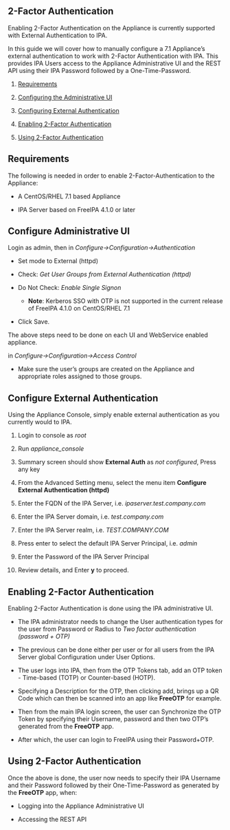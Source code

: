 ---
---

## 2-Factor Authentication

Enabling 2-Factor Authentication on the Appliance is currently supported
with External Authentication to IPA.

In this guide we will cover how to manually configure a 7.1 Appliance’s
external authentication to work with 2-Factor Authentication with IPA.
This provides IPA Users access to the Appliance Administrative UI and
the REST API using their IPA Password followed by a One-Time-Password.

1.  [Requirements](#requirements)

2.  [Configuring the Administrative UI](#configuring-admin-ui)

3.  [Configuring External Authentication](#configuring-external-auth)

4.  [Enabling 2-Factor Authentication](#enabling-2fa)

5.  [Using 2-Factor Authentication](#using-2fa)

## Requirements

The following is needed in order to enable 2-Factor-Authentication to
the Appliance:

  - A CentOS/RHEL 7.1 based Appliance

  - IPA Server based on FreeIPA 4.1.0 or later

## Configure Administrative UI

Login as admin, then in *Configure→Configuration→Authentication*

  - Set mode to External (httpd)

  - Check: *Get User Groups from External Authentication (httpd)*

  - Do Not Check: *Enable Single Signon*

      - **Note**: Kerberos SSO with OTP is not supported in the current
        release of FreeIPA 4.1.0 on CentOS/RHEL 7.1

  - Click Save.

The above steps need to be done on each UI and WebService enabled
appliance.

in *Configure→Configuration→Access Control*

  - Make sure the user’s groups are created on the Appliance and
    appropriate roles assigned to those groups.

## Configure External Authentication

Using the Appliance Console, simply enable external authentication as
you currently would to IPA.

1.  Login to console as *root*

2.  Run *appliance\_console*

3.  Summary screen should show **External Auth** as *not configured*,
    Press any key

4.  From the Advanced Setting menu, select the menu item **Configure
    External Authentication (httpd)**

5.  Enter the FQDN of the IPA Server, i.e. *ipaserver.test.company.com*

6.  Enter the IPA Server domain, i.e. *test.company.com*

7.  Enter the IPA Server realm, i.e. *TEST.COMPANY.COM*

8.  Press enter to select the default IPA Server Principal, i.e. *admin*

9.  Enter the Password of the IPA Server Principal

10. Review details, and Enter **y** to proceed.

## Enabling 2-Factor Authentication

Enabling 2-Factor Authentication is done using the IPA administrative
UI.

  - The IPA administrator needs to change the User authentication types
    for the user from Password or Radius to *Two factor authentication
    (password + OTP)*

  - The previous can be done either per user or for all users from the
    IPA Server global Configuration under User Options.

  - The user logs into IPA, then from the OTP Tokens tab, add an OTP
    token - Time-based (TOTP) or Counter-based (HOTP).

  - Specifying a Description for the OTP, then clicking add, brings up a
    QR Code which can then be scanned into an app like **FreeOTP** for
    example.

  - Then from the main IPA login screen, the user can Synchronize the
    OTP Token by specifying their Username, password and then two OTP’s
    generated from the **FreeOTP** app.

  - After which, the user can login to FreeIPA using their Password+OTP.

## Using 2-Factor Authentication

Once the above is done, the user now needs to specify their IPA Username
and their Password followed by their One-Time-Password as generated by
the **FreeOTP** app, when:

  - Logging into the Appliance Administrative UI

  - Accessing the REST API
